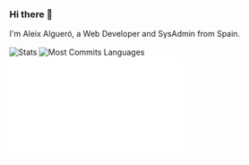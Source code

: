 ### Hi there 👋

I'm Aleix Algueró, a Web Developer and SysAdmin from Spain.


<div align="">
  <img align="center" src="https://cosmo-github-readme-stats.vercel.app/api/top-langs/?username=stv-beep&layout=compact&theme=merko" height="180em" alt="Stats"/>
  <img align="center" src="https://github-profile-summary-cards.vercel.app/api/cards/most-commit-language?username=stv-beep&theme=merko" height="180em" alt="Most Commits Languages"/>
  <img align="center" src="https://raw.githubusercontent.com/stv-beep/github-stats/master/generated/languages.svg#gh-dark-mode-only" height="180em" alt="Top languages extended"/>
</div>
